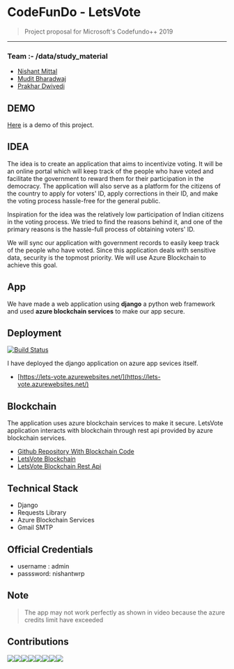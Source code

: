 # CodeFunDo - LetsVote

>Project proposal for Microsoft's Codefundo++ 2019

---
### Team :- /data/study_material

* [Nishant Mittal](https://www.github.com/nishantwrp)
* [Mudit Bharadwaj](https://github.com/muditbhardwaj195)
* [Prakhar Dwivedi](https://github.com/meowmeow321)

## DEMO
[Here](https://www.youtube.com/watch?v=KyPTtfgUC9w) is a demo of this project.

## IDEA

The idea is to create an application that aims to incentivize voting. It will be an online portal which will keep track of the people who have voted and facilitate the government to reward them for their participation in the democracy. The application will also serve as a platform for the citizens of the country to apply for voters' ID, apply corrections in their ID, and make the voting process hassle-free for the general public.  


Inspiration for the idea was the relatively low participation of Indian citizens in the voting process. We tried to find the reasons behind it, and one of the primary reasons is the hassle-full process of obtaining voters' ID. 

We will sync our application with government records to easily keep track of the people who have voted. Since this application deals with sensitive data, security is the topmost priority. We will use Azure Blockchain to achieve this goal.

## App
We have made a web application using **django** a python web framework and used **azure blockchain services** to make our app secure.

## Deployment

[![Build Status](https://dev.azure.com/nishantwrp/lets-vote/_apis/build/status/lets-vote%20-%20CI?branchName=master)](https://dev.azure.com/nishantwrp/lets-vote/_build/latest?definitionId=1&branchName=master)

I have deployed the django application on azure app sevices itself.

- [https://lets-vote.azurewebsites.net/](https://lets-vote.azurewebsites.net/)

## Blockchain
The application uses azure blockchain services to make it secure. LetsVote application interacts with blockchain through rest api provided by azure blockchain services.

- [Github Repository With Blockchain Code](https://github.com/nishantwrp/Codefundo-2k19-Blockchain)
- [LetsVote Blockchain](https://codefundo-oz5vuz.azurewebsites.net/applications)
- [LetsVote Blockchain Rest Api](https://codefundo-oz5vuz-api.azurewebsites.net/swagger/ui/index.html)

## Technical Stack
- Django
- Requests Library
- Azure Blockchain Services
- Gmail SMTP

## Official Credentials
- username : admin
- passsword: nishantwrp

## Note
> The app may not work perfectly as shown in video because the azure credits limit have exceeded

## Contributions

[![](https://sourcerer.io/fame/nishantwrp/nishantwrp/Codefundo-2k19/images/0)](https://sourcerer.io/fame/nishantwrp/nishantwrp/Codefundo-2k19/links/0)[![](https://sourcerer.io/fame/nishantwrp/nishantwrp/Codefundo-2k19/images/1)](https://sourcerer.io/fame/nishantwrp/nishantwrp/Codefundo-2k19/links/1)[![](https://sourcerer.io/fame/nishantwrp/nishantwrp/Codefundo-2k19/images/2)](https://sourcerer.io/fame/nishantwrp/nishantwrp/Codefundo-2k19/links/2)[![](https://sourcerer.io/fame/nishantwrp/nishantwrp/Codefundo-2k19/images/3)](https://sourcerer.io/fame/nishantwrp/nishantwrp/Codefundo-2k19/links/3)[![](https://sourcerer.io/fame/nishantwrp/nishantwrp/Codefundo-2k19/images/4)](https://sourcerer.io/fame/nishantwrp/nishantwrp/Codefundo-2k19/links/4)[![](https://sourcerer.io/fame/nishantwrp/nishantwrp/Codefundo-2k19/images/5)](https://sourcerer.io/fame/nishantwrp/nishantwrp/Codefundo-2k19/links/5)[![](https://sourcerer.io/fame/nishantwrp/nishantwrp/Codefundo-2k19/images/6)](https://sourcerer.io/fame/nishantwrp/nishantwrp/Codefundo-2k19/links/6)[![](https://sourcerer.io/fame/nishantwrp/nishantwrp/Codefundo-2k19/images/7)](https://sourcerer.io/fame/nishantwrp/nishantwrp/Codefundo-2k19/links/7)
